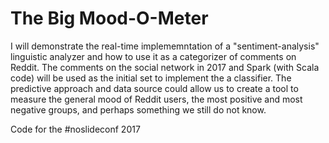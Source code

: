 The Big Mood-O-Meter
====================


I will demonstrate the real-time implememntation of a "sentiment-analysis"
 linguistic analyzer and how to use it as a categorizer of comments on Reddit. 
 The comments on the social network in 2017 and Spark (with Scala code) will be used as the initial set to implement the a classifier. The predictive approach and data source could allow us to create a tool to measure the general mood of Reddit users, the most positive and most negative groups, and perhaps something we still do not know.

Code for the #noslideconf 2017 



